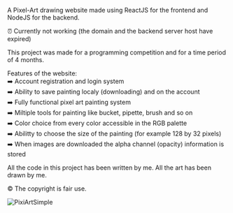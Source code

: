 A Pixel-Art drawing website made using ReactJS for the frontend and NodeJS for the backend.  

⏰ Currently not working (the domain and the backend server host have expired)  

This project was made for a programming competition and for a time period of 4 months.  

Features of the website:  
➡️ Account registration and login system  
➡️ Ability to save painting localy (downloading) and on the account  
➡️ Fully functional pixel art painting system  
➡️ Miltiple tools for painting like bucket, pipette, brush and so on  
➡️ Color choice from every color accessible in the RGB palette  
➡️ Abilitty to choose the size of the painting (for example 128 by 32 pixels)  
➡️ When images are downloaded the alpha channel (opacity) information is stored  

All the code in this project has been written by me. All the art has been drawn by me.   

©️ The copyright is fair use.  

![PixiArtSimple](https://github.com/user-attachments/assets/511a29cc-0507-4d18-bb49-6827b175bf7e)  
